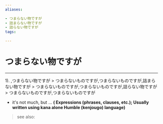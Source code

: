 ```yaml
---
aliases:
    
- つまらない物ですが
- 詰まらない物ですが
- 詰らない物ですが
tags:
    
---
```


# つまらない物ですが
---
1).
,つまらない物ですが > つまらないものですが,つまらないものですが,詰まらない物ですが > つまらないものですが,つまらないものですが,詰らない物ですが > つまらないものですが,つまらないものですが

- it's not much, but ...
**( Expressions (phrases, clauses, etc.); Usually written using kana alone Humble (kenjougo) language)**
> see also: 
            